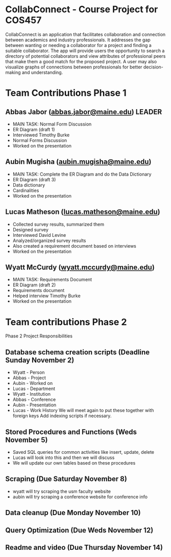 # CollabConnect - Course Project for COS457

CollabConnect is an application that facilitates collaboration and connection between academics and industry professionals. It addresses the gap between wanting or needing a collaborator for a project and finding a suitable collaborator. The app will provide users the opportunity to search a directory of potential collaborators and view attributes of professional peers that make them a good match for the proposed project. A user may also visualize graphs of connections between professionals for better decision-making and understanding.

# Team Contributions Phase 1
## Abbas Jabor (abbas.jabor@maine.edu) LEADER
* MAIN TASK: Normal Form Discussion
* ER Diagram (draft 1)
* Interviewed Timothy Burke
* Normal Forms Discussion
* Worked on the presentation
## Aubin Mugisha (aubin.mugisha@maine.edu)
* MAIN TASK: Complete the ER Diagram and do the Data Dictionary
* ER Diagram (draft 3)
* Data dictionary
* Cardinalities
* Worked on the presentation
## Lucas Matheson (lucas.matheson@maine.edu)
* Collected survey results, summarized them
* Designed survey
* Interviewed David Levine
* Analyzed/organized survey results
* Also created a requirement document based on interviews
* Worked on the presentation
## Wyatt McCurdy (wyatt.mccurdy@maine.edu)
* MAIN TASK: Requirements Document
* ER Diagram (draft 2)
* Requirements document
* Helped interview Timothy Burke
* Worked on the presentation


# Team contributions Phase 2
Phase 2 Project Responsibilities

## Database schema creation scripts (Deadline Sunday November 2)
- Wyatt - Person
- Abbas - Project
- Aubin - Worked on 
- Lucas - Department
- Wyatt - Institution
- Abbas - Conference
- Aubin - Presentation
- Lucas - Work History
	We will meet again to put these together with foreign keys
	Add indexing scripts if necessary.

## Stored Procedures and Functions (Weds November 5)
- Saved SQL queries for common activities like insert, update, delete
- Lucas will look into this and then we will discuss
- We will update our own tables based on these procedures
## Scraping (Due Saturday November 8)
- wyatt will try scraping the usm faculty website
- aubin will try scraping a conference website for conference info 
## Data cleanup (Due Monday November 10)
## Query Optimization (Due Weds November 12)
## Readme and video (Due Thursday November 14)


